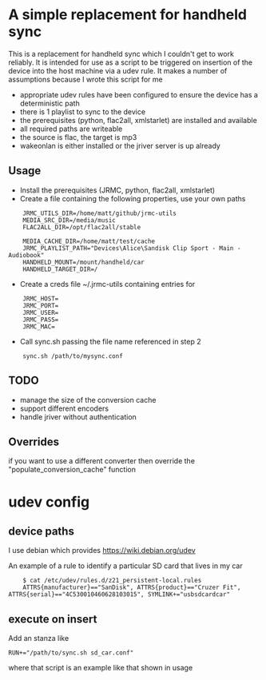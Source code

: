 A simple replacement for handheld sync
======================================

This is a replacement for handheld sync which I couldn't get to work reliably. It is intended for use as a script to be triggered on insertion of the device into the host machine via a udev rule. It makes a number of assumptions because I wrote this script for me

* appropriate udev rules have been configured to ensure the device has a deterministic path
* there is 1 playlist to sync to the device
* the prerequisites (python, flac2all, xmlstarlet) are installed and available
* all required paths are writeable
* the source is flac, the target is mp3
* wakeonlan is either installed or the jriver server is up already

Usage
-----

* Install the prerequisites (JRMC, python, flac2all, xmlstarlet)
* Create a file containing the following properties, use your own paths

```    
    JRMC_UTILS_DIR=/home/matt/github/jrmc-utils
    MEDIA_SRC_DIR=/media/music
    FLAC2ALL_DIR=/opt/flac2all/stable
    
    MEDIA_CACHE_DIR=/home/matt/test/cache
    JRMC_PLAYLIST_PATH="Devices\Alice\Sandisk Clip Sport - Main - Audiobook"
    HANDHELD_MOUNT=/mount/handheld/car
    HANDHELD_TARGET_DIR=/
```

* Create a creds file ~/.jrmc-utils containing entries for
```    
    JRMC_HOST=
    JRMC_PORT=
    JRMC_USER=
    JRMC_PASS=
    JRMC_MAC=
```    
* Call sync.sh passing the file name referenced in step 2
```    
    sync.sh /path/to/mysync.conf
``` 

TODO
----

* manage the size of the conversion cache
* support different encoders
* handle jriver without authentication

Overrides
---------

if you want to use a different converter then override the "populate_conversion_cache" function

udev config
===========

device paths
------------

I use debian which provides https://wiki.debian.org/udev

An example of a rule to identify a particular SD card that lives in my car
```
    $ cat /etc/udev/rules.d/z21_persistent-local.rules
    ATTRS{manufacturer}=="SanDisk", ATTRS{product}=="Cruzer Fit", ATTRS{serial}=="4C530010460628103015", SYMLINK+="usbsdcardcar"
```
execute on insert
-----------------

Add an stanza like

    RUN+="/path/to/sync.sh sd_car.conf"

where that script is an example like that shown in usage
